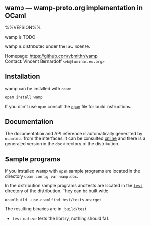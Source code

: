 wamp — wamp-proto.org implementation in OCaml
-------------------------------------------------------------------------------
%%VERSION%%

wamp is TODO

wamp is distributed under the ISC license.

Homepage: https://github.com/vbmithr/wamp  
Contact: Vincent Bernardoff `<vb@luminar.eu.org>`

## Installation

wamp can be installed with `opam`:

    opam install wamp

If you don't use `opam` consult the [`opam`](opam) file for build
instructions.

## Documentation

The documentation and API reference is automatically generated by
`ocamldoc` from the interfaces. It can be consulted [online][doc]
and there is a generated version in the `doc` directory of the
distribution.

[doc]: https://vbmithr.github.io/wamp/doc

## Sample programs

If you installed wamp with `opam` sample programs are located in
the directory `opam config var wamp:doc`.

In the distribution sample programs and tests are located in the
[`test`](test) directory of the distribution. They can be built with:

    ocamlbuild -use-ocamlfind test/tests.otarget

The resulting binaries are in `_build/test`.

- `test.native` tests the library, nothing should fail.
